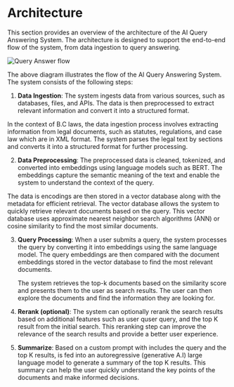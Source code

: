 # Architecture

This section provides an overview of the architecture of the AI Query Answering System. The architecture is designed to support the end-to-end flow of the system, from data ingestion to query answering. 

![Query Answer flow](../assets/ai_query_answer_flow.jpg)

The above diagram illustrates the flow of the AI Query Answering System. The system consists of the following steps:

1. **Data Ingestion**: The system ingests data from various sources, such as databases, files, and APIs. The data is then preprocessed to extract relevant information and convert it into a structured format.

In the context of B.C laws, the data ingestion process involves extracting information from legal documents, such as statutes, regulations, and case law which are in XML format. The system parses the legal text by sections and converts it into a structured format for further processing.

2. **Data Preprocessing**: The preprocessed data is cleaned, tokenized, and converted into embeddings using language models such as BERT. The embeddings capture the semantic meaning of the text and enable the system to understand the context of the query.

The data is encodings are then stored in a vector database along with the metadata for efficient retrieval. The vector database allows the system to quickly retrieve relevant documents based on the query. This vector database uses approximate nearest neighbor search algorithms (ANN) or cosine similarity to find the most similar documents.

3. **Query Processing**: When a user submits a query, the system processes the query by converting it into embeddings using the same language model. The query embeddings are then compared with the document embeddings stored in the vector database to find the most relevant documents.

    The system retrieves the top-k documents based on the similarity score and presents them to the user as search results. The user can then explore the documents and find the information they are looking for.

4. **Rerank (optional)**: The system can optionally rerank the search results based on additional features such as user quser query, and the top K result from the initial search. This reranking step can improve the relevance of the search results and provide a better user experience.

5. **Summarize**: Based on a custom prompt with includes the query and the top K results, is fed into an autoregressive (generative A.I) large language model to generate a summary of the top K results. This summary can help the user quickly understand the key points of the documents and make informed decisions.
